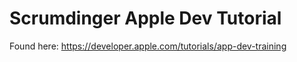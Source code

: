 # Scrumdinger Apple Dev Tutorial

Found here: https://developer.apple.com/tutorials/app-dev-training
